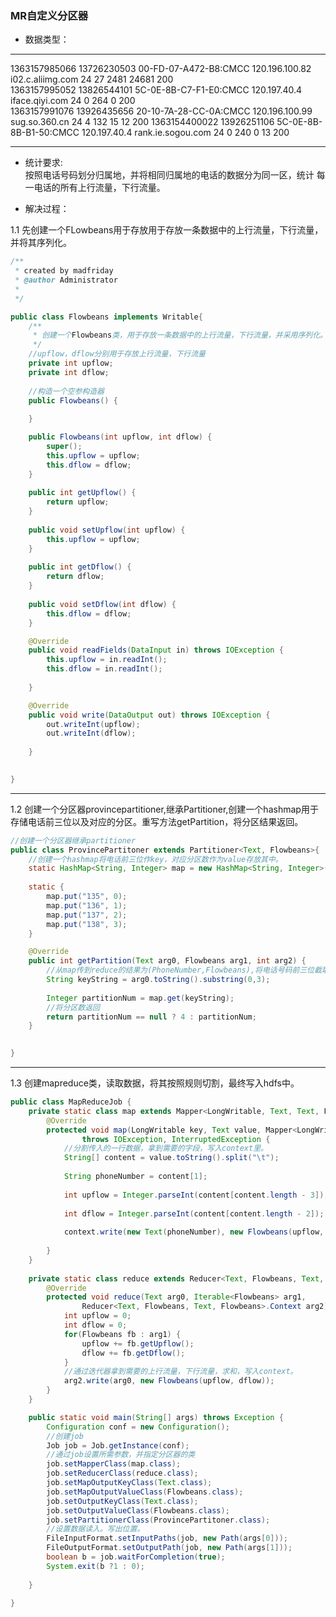 ### MR自定义分区器

* 数据类型：


---

1363157985066 13726230503	00-FD-07-A472-B8:CMCC	120.196.100.82	i02.c.aliimg.com  24	27	2481	24681	200  
1363157995052 	13826544101	5C-0E-8B-C7-F1-E0:CMCC	120.197.40.4	iface.qiyi.com	    24     0	264	      0	   200   
1363157991076 	13926435656	20-10-7A-28-CC-0A:CMCC	120.196.100.99	sug.so.360.cn	    24     4	 132	  15  12	200
1363154400022 	13926251106	5C-0E-8B-8B-B1-50:CMCC	120.197.40.4	rank.ie.sogou.com    24     0   240	   0	13    200




---
* 统计要求:  
按照电话号码划分归属地，并将相同归属地的电话的数据分为同一区，统计 每一电话的所有上行流量，下行流量。

* 解决过程：

1.1 先创建一个FLowbeans用于存放用于存放一条数据中的上行流量，下行流量，并将其序列化。  


```java
/**
 * created by madfriday
 * @author Administrator
 *
 */

public class Flowbeans implements Writable{
	/**
	 * 创建一个Flowbeans类，用于存放一条数据中的上行流量，下行流量，并采用序列化。
	 */
	//upflow，dflow分别用于存放上行流量，下行流量
	private int upflow;
	private int dflow;
	
	//构造一个空参构造器
	public Flowbeans() {
		
	}

	public Flowbeans(int upflow, int dflow) {
		super();
		this.upflow = upflow;
		this.dflow = dflow;
	}
	
	public int getUpflow() {
		return upflow;
	}
	
	public void setUpflow(int upflow) {
		this.upflow = upflow;
	}
	
	public int getDflow() {
		return dflow;
	}
	
	public void setDflow(int dflow) {
		this.dflow = dflow;
	}

	@Override
	public void readFields(DataInput in) throws IOException {
		this.upflow = in.readInt();
		this.dflow = in.readInt();
		
	}

	@Override
	public void write(DataOutput out) throws IOException {
		out.writeInt(upflow);
		out.writeInt(dflow);
		
	}
	

}
```

---
1.2 创建一个分区器provincepartitioner,继承Partitioner,创建一个hashmap用于存储电话前三位以及对应的分区。重写方法getPartition，将分区结果返回。


```java
//创建一个分区器继承partitioner
public class ProvincePartitoner extends Partitioner<Text, Flowbeans>{
	//创建一个hashmap将电话前三位作key，对应分区数作为value存放其中。
	static HashMap<String, Integer> map = new HashMap<String, Integer>();
	
	static {
		map.put("135", 0);
		map.put("136", 1);
		map.put("137", 2);
		map.put("138", 3);
	}

	@Override
	public int getPartition(Text arg0, Flowbeans arg1, int arg2) {
		//从map传到reduce的结果为(PhoneNumber,Flowbeans),将电话号码前三位截取出来，通过hashmap取得对应的分区数。
		String keyString = arg0.toString().substring(0,3);
		
		Integer partitionNum = map.get(keyString);
		//将分区数返回
		return partitionNum == null ? 4 : partitionNum;
	}
	

}
``` 


---
1.3 创建mapreduce类，读取数据，将其按照规则切割，最终写入hdfs中。

```java
public class MapReduceJob {
	private static class map extends Mapper<LongWritable, Text, Text, Flowbeans>{
		@Override
		protected void map(LongWritable key, Text value, Mapper<LongWritable, Text, Text, Flowbeans>.Context context)
				throws IOException, InterruptedException {
			//分割传入的一行数据，拿到需要的字段，写入context里。
			String[] content = value.toString().split("\t");
			
			String phoneNumber = content[1];
			
			int upflow = Integer.parseInt(content[content.length - 3]);
			
			int dflow = Integer.parseInt(content[content.length - 2]);
			
			context.write(new Text(phoneNumber), new Flowbeans(upflow, dflow));
			
		}
	}
	
	private static class reduce extends Reducer<Text, Flowbeans, Text, Flowbeans>{
		@Override
		protected void reduce(Text arg0, Iterable<Flowbeans> arg1,
				Reducer<Text, Flowbeans, Text, Flowbeans>.Context arg2) throws IOException, InterruptedException {
			int upflow = 0;
			int dflow = 0;
			for(Flowbeans fb : arg1) {
				upflow += fb.getUpflow();
				dflow += fb.getDflow();
			}
			//通过迭代器拿到需要的上行流量，下行流量，求和，写入context。
			arg2.write(arg0, new Flowbeans(upflow, dflow));
		}
	}

	public static void main(String[] args) throws Exception {
		Configuration conf = new Configuration();
		//创建job
		Job job = Job.getInstance(conf);
		//通过job设置所需参数，并指定分区器的类
		job.setMapperClass(map.class);
		job.setReducerClass(reduce.class);
		job.setMapOutputKeyClass(Text.class);
		job.setMapOutputValueClass(Flowbeans.class);
		job.setOutputKeyClass(Text.class);
		job.setOutputValueClass(Flowbeans.class);
		job.setPartitionerClass(ProvincePartitoner.class);
		//设置数据读入。写出位置。
		FileInputFormat.setInputPaths(job, new Path(args[0]));
		FileOutputFormat.setOutputPath(job, new Path(args[1]));
		boolean b = job.waitForCompletion(true);
		System.exit(b ?1 : 0);
				
	}

}
```